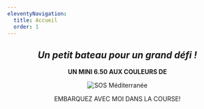 ```yaml
---
eleventyNavigation:
  title: Accueil
  order: 1
---
```

<h2 style="text-align: center"><em>Un petit bateau pour un grand défi !</em></h2><p style="text-align: center"><strong>UN MINI 6.50 AUX COULEURS DE</strong></p><p style="text-align: center"><img src="/images/LOGO SOS MEDITERRANNEE BLANC_BLEU.png" alt="SOS Méditerranée"></p><p style="text-align: center">EMBARQUEZ AVEC MOI DANS LA COURSE!</p>

